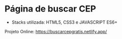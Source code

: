 # Página de buscar CEP 


- Stacks utilizada: HTML5, CSS3 e JAVASCRIPT ES6+

Projeto Online: https://buscarcepgratis.netlify.app/
